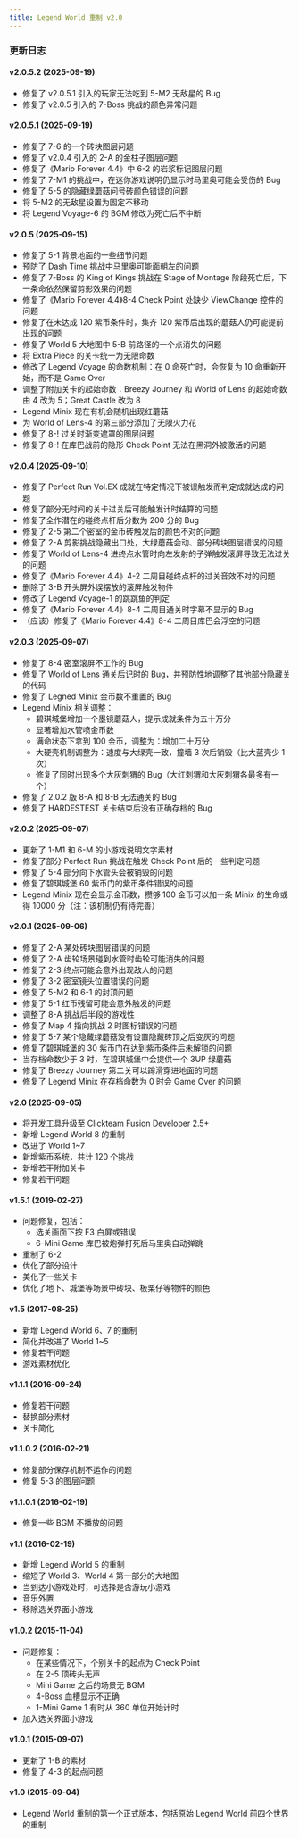 ```yaml
---
title: Legend World 重制 v2.0
---
```


### 更新日志
#### v2.0.5.2 (2025-09-19)
- 修复了 v2.0.5.1 引入的玩家无法吃到 5-M2 无敌星的 Bug
- 修复了 v2.0.5 引入的 7-Boss 挑战的颜色异常问题

#### v2.0.5.1 (2025-09-19)
- 修复了 7-6 的一个砖块图层问题
- 修复了 v2.0.4 引入的 2-A 的金柱子图层问题
- 修复了《Mario Forever 4.4》中 6-2 的岩浆标记图层问题
- 修复了 7-M1 的挑战中，在迷你游戏说明仍显示时马里奥可能会受伤的 Bug
- 修复了 5-5 的隐藏绿蘑菇问号砖颜色错误的问题
- 将 5-M2 的无敌星设置为固定不移动
- 将 Legend Voyage-6 的 BGM 修改为死亡后不中断

#### v2.0.5 (2025-09-15)
- 修复了 5-1 背景地面的一些细节问题
- 预防了 Dash Time 挑战中马里奥可能面朝左的问题
- 修复了 7-Boss 的 King of Kings 挑战在 Stage of Montage 阶段死亡后，下一条命依然保留剪影效果的问题
- 修复了《Mario Forever 4.4》8-4 Check Point 处缺少 ViewChange 控件的问题
- 修复了在未达成 120 紫币条件时，集齐 120 紫币后出现的蘑菇人仍可能提前出现的问题
- 修复了 World 5 大地图中 5-B 前路径的一个点消失的问题
- 将 Extra Piece 的关卡统一为无限命数
- 修改了 Legend Voyage 的命数机制：在 0 命死亡时，会恢复为 10 命重新开始，而不是 Game Over
- 调整了附加关卡的起始命数：Breezy Journey 和 World of Lens 的起始命数由 4 改为 5；Great Castle 改为 8
- Legend Minix 现在有机会随机出现红蘑菇
- 为 World of Lens-4 的第三部分添加了无限火力花
- 修复了 8-! 过关时渐变遮罩的图层问题
- 修复了 8-! 在库巴战前的隐形 Check Point 无法在黑洞外被激活的问题

#### v2.0.4 (2025-09-10)
- 修复了 Perfect Run Vol.EX 成就在特定情况下被误触发而判定成就达成的问题
- 修复了部分无时间的关卡过关后可能触发计时结算的问题
- 修复了全作潜在的碰终点杆后分数为 200 分的 Bug
- 修复了 2-5 第二个密室的金币砖触发后的颜色不对的问题
- 修复了 2-A 剪影挑战隐藏出口处，大绿蘑菇会动、部分砖块图层错误的问题
- 修复了 World of Lens-4 进终点水管时向左发射的子弹触发滚屏导致无法过关的问题
- 修复了《Mario Forever 4.4》4-2 二周目碰终点杆的过关音效不对的问题
- 删除了 3-B 开头屏外误摆放的滚屏触发物件
- 修改了 Legend Voyage-1 的跳跳鱼的判定
- 修复了《Mario Forever 4.4》8-4 二周目通关时字幕不显示的 Bug
- （应该）修复了《Mario Forever 4.4》8-4 二周目库巴会浮空的问题

#### v2.0.3 (2025-09-07)
- 修复了 8-4 密室滚屏不工作的 Bug
- 修复了 World of Lens 通关后记时的 Bug，并预防性地调整了其他部分隐藏关的代码
- 修复了 Legned Minix 金币数不重置的 Bug
- Legend Minix 相关调整：
    - 碧琪城堡增加一个墨镜蘑菇人，提示成就条件为五十万分
    - 显著增加水管喷金币数
    - 满命状态下拿到 100 金币，调整为：增加二十万分
    - 大硬壳机制调整为：速度与大绿壳一致，撞墙 3 次后销毁（比大蓝壳少 1 次）
    - 修复了同时出现多个大灰刺猬的 Bug（大红刺猬和大灰刺猬各最多有一个）
- 修复了 2.0.2 版 8-A 和 8-B 无法通关的 Bug
- 修复了 HARDESTEST 关卡结束后没有正确存档的 Bug

#### v2.0.2 (2025-09-07)
- 更新了 1-M1 和 6-M 的小游戏说明文字素材
- 修复了部分 Perfect Run 挑战在触发 Check Point 后的一些判定问题
- 修复了 5-4 部分向下水管头会被销毁的问题
- 修复了碧琪城堡 60 紫币门的紫币条件错误的问题
- Legend Minix 现在会显示金币数，攒够 100 金币可以加一条 Minix 的生命或得 10000 分（注：该机制仍有待完善）

#### v2.0.1 (2025-09-06)
- 修复了 2-A 某处砖块图层错误的问题
- 修复了 2-A 齿轮场景碰到水管时齿轮可能消失的问题
- 修复了 2-3 终点可能会意外出现敌人的问题
- 修复了 3-2 密室镜头位置错误的问题
- 修复了 5-M2 和 6-1 的封顶问题
- 修复了 5-1 红币残留可能会意外触发的问题
- 调整了 8-A 挑战后半段的游戏性
- 修复了 Map 4 指向挑战 2 时图标错误的问题
- 修复了 5-7 某个隐藏绿蘑菇没有设置隐藏砖顶之后变灰的问题
- 修复了碧琪城堡的 30 紫币门在达到紫币条件后未解锁的问题
- 当存档命数少于 3 时，在碧琪城堡中会提供一个 3UP 绿蘑菇
- 修复了 Breezy Journey 第二关可以蹲滑穿进地面的问题
- 修复了 Legend Minix 在存档命数为 0 时会 Game Over 的问题

#### v2.0 (2025-09-05)
- 将开发工具升级至 Clickteam Fusion Developer 2.5+
- 新增 Legend World 8 的重制
- 改进了 World 1~7
- 新增紫币系统，共计 120 个挑战
- 新增若干附加关卡
- 修复若干问题

#### v1.5.1 (2019-02-27)
- 问题修复，包括：
    - 选关画面下按 F3 白屏或错误
    - 6-Mini Game 库巴被炮弹打死后马里奥自动弹跳
- 重制了 6-2
- 优化了部分设计
- 美化了一些关卡
- 优化了地下、城堡等场景中砖块、板栗仔等物件的颜色

#### v1.5 (2017-08-25)
- 新增 Legend World 6、7 的重制
- 简化并改进了 World 1~5
- 修复若干问题
- 游戏素材优化

#### v1.1.1 (2016-09-24)
- 修复若干问题
- 替换部分素材
- 关卡简化

#### v1.1.0.2 (2016-02-21)
- 修复部分保存机制不运作的问题
- 修复 5-3 的图层问题

#### v1.1.0.1 (2016-02-19)
- 修复一些 BGM 不播放的问题

#### v1.1 (2016-02-19)
- 新增 Legend World 5 的重制
- 缩短了 World 3、World 4 第一部分的大地图
- 当到达小游戏处时，可选择是否游玩小游戏
- 音乐外置
- 移除选关界面小游戏

#### v1.0.2 (2015-11-04)
- 问题修复：
    - 在某些情况下，个别关卡的起点为 Check Point
    - 在 2-5 顶砖头无声
    - Mini Game 之后的场景无 BGM
    - 4-Boss 血槽显示不正确
    - 1-Mini Game 1 有时从 360 单位开始计时
- 加入选关界面小游戏

#### v1.0.1 (2015-09-07)
- 更新了 1-B 的素材
- 修复了 4-3 的起点问题

#### v1.0 (2015-09-04)
- Legend World 重制的第一个正式版本，包括原始 Legend World 前四个世界的重制